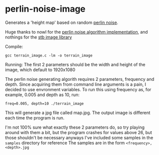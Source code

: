 # perlin-noise-image
Generates a 'height map' based on random [perlin noise](https://en.wikipedia.org/wiki/Perlin_noise).

Huge thanks to nowl for the [perlin noise algorithm implementation](https://gist.github.com/nowl/828013), and nothings for the [stb image library](https://github.com/nothings/stb)

Compile:
```
gcc terrain_image.c -lm -o terrain_image
```

Running:
The first 2 parameters should be the width and height of the image, which default to 1920x1080

The perlin noise generating algorith requires 2 parameters, frequency and depth. Since acquiring them from command line arguments is a pain, I decided to use envronment variables.
To run this using frequency as, for example,  0.005 and depth as 10, run:
```
freq=0.005, depth=10 ./terrain_image
```
This will generate a jpg file called map.jpg.
The output image is different each time the program is run.

I'm not 100% sure what exactly these 2 parameters do, so try playing around with them a bit, but the program crashes for values above 26, but those shouldn't be necessary anyways
I've included some samples in the `samples` directory for reference
The samples are in the form `<frequency>,<depth>.jpg`
